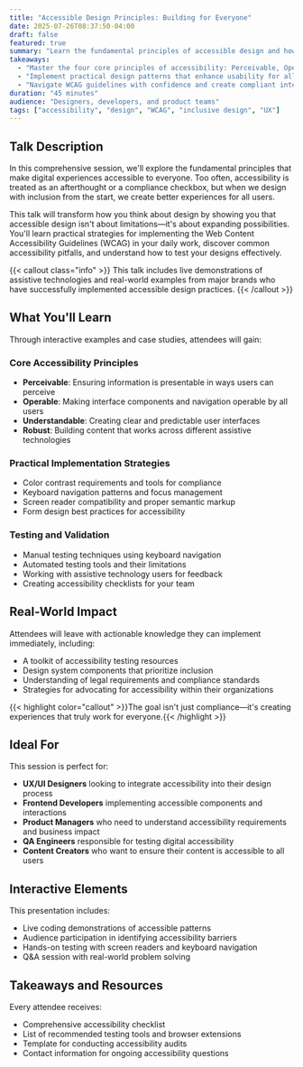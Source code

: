 ```yaml
---
title: "Accessible Design Principles: Building for Everyone"
date: 2025-07-26T08:37:50-04:00
draft: false
featured: true
summary: "Learn the fundamental principles of accessible design and how to create digital experiences that work for everyone, including users with disabilities."
takeaways:
  - "Master the four core principles of accessibility: Perceivable, Operable, Understandable, and Robust"
  - "Implement practical design patterns that enhance usability for all users"
  - "Navigate WCAG guidelines with confidence and create compliant interfaces"
duration: "45 minutes"
audience: "Designers, developers, and product teams"
tags: ["accessibility", "design", "WCAG", "inclusive design", "UX"]
---
```


## Talk Description

In this comprehensive session, we'll explore the fundamental principles that make digital experiences accessible to everyone. Too often, accessibility is treated as an afterthought or a compliance checkbox, but when we design with inclusion from the start, we create better experiences for all users.

This talk will transform how you think about design by showing you that accessible design isn't about limitations—it's about expanding possibilities. You'll learn practical strategies for implementing the Web Content Accessibility Guidelines (WCAG) in your daily work, discover common accessibility pitfalls, and understand how to test your designs effectively.

{{< callout class="info" >}}
This talk includes live demonstrations of assistive technologies and real-world examples from major brands who have successfully implemented accessible design practices.
{{< /callout >}}

## What You'll Learn

Through interactive examples and case studies, attendees will gain:

### Core Accessibility Principles
- **Perceivable**: Ensuring information is presentable in ways users can perceive
- **Operable**: Making interface components and navigation operable by all users
- **Understandable**: Creating clear and predictable user interfaces
- **Robust**: Building content that works across different assistive technologies

### Practical Implementation Strategies
- Color contrast requirements and tools for compliance
- Keyboard navigation patterns and focus management
- Screen reader compatibility and proper semantic markup
- Form design best practices for accessibility

### Testing and Validation
- Manual testing techniques using keyboard navigation
- Automated testing tools and their limitations
- Working with assistive technology users for feedback
- Creating accessibility checklists for your team

## Real-World Impact

Attendees will leave with actionable knowledge they can implement immediately, including:

- A toolkit of accessibility testing resources
- Design system components that prioritize inclusion
- Understanding of legal requirements and compliance standards
- Strategies for advocating for accessibility within their organizations

{{< highlight color="callout" >}}The goal isn't just compliance—it's creating experiences that truly work for everyone.{{< /highlight >}}

## Ideal For

This session is perfect for:

- **UX/UI Designers** looking to integrate accessibility into their design process
- **Frontend Developers** implementing accessible components and interactions
- **Product Managers** who need to understand accessibility requirements and business impact
- **QA Engineers** responsible for testing digital accessibility
- **Content Creators** who want to ensure their content is accessible to all users

## Interactive Elements

This presentation includes:
- Live coding demonstrations of accessible patterns
- Audience participation in identifying accessibility barriers
- Hands-on testing with screen readers and keyboard navigation
- Q&A session with real-world problem solving

## Takeaways and Resources

Every attendee receives:
- Comprehensive accessibility checklist
- List of recommended testing tools and browser extensions
- Template for conducting accessibility audits
- Contact information for ongoing accessibility questions